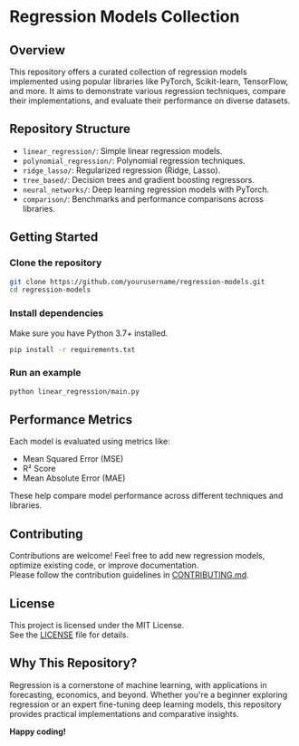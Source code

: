 # Regression Models Collection

## Overview

This repository offers a curated collection of regression models implemented using popular libraries like PyTorch, Scikit-learn, TensorFlow, and more. It aims to demonstrate various regression techniques, compare their implementations, and evaluate their performance on diverse datasets.

## Repository Structure

- `linear_regression/`: Simple linear regression models.
- `polynomial_regression/`: Polynomial regression techniques.
- `ridge_lasso/`: Regularized regression (Ridge, Lasso).
- `tree_based/`: Decision trees and gradient boosting regressors.
- `neural_networks/`: Deep learning regression models with PyTorch.
- `comparison/`: Benchmarks and performance comparisons across libraries.

## Getting Started

### Clone the repository

```bash
git clone https://github.com/yourusername/regression-models.git
cd regression-models
```

### Install dependencies

Make sure you have Python 3.7+ installed.

```bash
pip install -r requirements.txt
```

### Run an example

```bash
python linear_regression/main.py
```

## Performance Metrics

Each model is evaluated using metrics like:

- Mean Squared Error (MSE)
- R² Score
- Mean Absolute Error (MAE)

These help compare model performance across different techniques and libraries.

## Contributing

Contributions are welcome! Feel free to add new regression models, optimize existing code, or improve documentation.  
Please follow the contribution guidelines in [CONTRIBUTING.md](CONTRIBUTING.md).

## License

This project is licensed under the MIT License.  
See the [LICENSE](LICENSE) file for details.

## Why This Repository?

Regression is a cornerstone of machine learning, with applications in forecasting, economics, and beyond. Whether you're a beginner exploring regression or an expert fine-tuning deep learning models, this repository provides practical implementations and comparative insights.

**Happy coding!**

